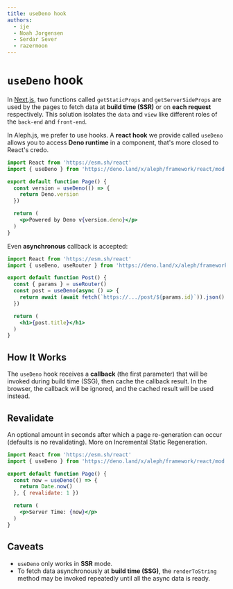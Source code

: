 ```yaml
---
title: useDeno hook
authors:
  - ije
  - Noah Jorgensen
  - Serdar Sever
  - razermoon
---
```


# `useDeno` hook

In [Next.js](https://nextjs.org/docs/basic-features/data-fetching), two functions called `getStaticProps` and `getServerSideProps` are used by the pages to fetch data at **build time (SSR)** or on **each request** respectively. This solution isolates the `data` and `view` like different roles of the `back-end` and `front-end`.

In Aleph.js, we prefer to use hooks. A **react hook** we provide called `useDeno` allows you to access **Deno runtime** in a component, that's more closed to React's credo.

```jsx
import React from 'https://esm.sh/react'
import { useDeno } from 'https://deno.land/x/aleph/framework/react/mod.ts'

export default function Page() {
  const version = useDeno(() => {
    return Deno.version
  })

  return (
    <p>Powered by Deno v{version.deno}</p>
  )
}
```

Even **asynchronous** callback is accepted:

```jsx
import React from 'https://esm.sh/react'
import { useDeno, useRouter } from 'https://deno.land/x/aleph/framework/react/mod.ts'

export default function Post() {
  const { params } = useRouter()
  const post = useDeno(async () => {
    return await (await fetch(`https://.../post/${params.id}`)).json()
  })

  return (
    <h1>{post.title}</h1>
  )
}
```

## How It Works

The `useDeno` hook receives a **callback** (the first parameter) that will be invoked during build time (SSG), then cache the callback result. In the browser, the callback will be ignored, and the cached result will be used instead.

## Revalidate

An optional amount in seconds after which a page re-generation can occur (defaults is no revalidating). More on Incremental Static Regeneration.

```jsx
import React from 'https://esm.sh/react'
import { useDeno } from 'https://deno.land/x/aleph/framework/react/mod.ts'

export default function Page() {
  const now = useDeno(() => {
    return Date.now()
  }, { revalidate: 1 })

  return (
    <p>Server Time: {now}</p>
  )
}
```

## Caveats

- `useDeno` only works in **SSR** mode.
- To fetch data asynchronously at **build time (SSG)**, the `renderToString` method may be invoked repeatedly until all the async data is ready.
